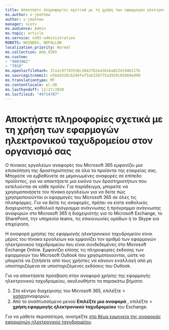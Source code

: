 ```yaml
---
title: Αποκτήστε πληροφορίες σχετικά με τη χρήση των εφαρμογών ηλεκτρονικού ταχυδρομείου στον οργανισμό σας
ms.author: v-jmathew
author: v-jmathew
manager: scotv
ms.audience: Admin
ms.topic: article
ms.service: o365-administration
ROBOTS: NOINDEX, NOFOLLOW
localization_priority: Normal
ms.collection: Adm_O365
ms.custom:
- "9003962"
- "7018"
ms.openlocfilehash: 37a1c97793558c3842f62e43616a022d194611fb
ms.sourcegitcommit: e56dd310cb2d4fef5ab339775a3929c85b69ed99
ms.translationtype: MT
ms.contentlocale: el-GR
ms.lasthandoff: 12/17/2020
ms.locfileid: "49714787"
---
```

# <a name="gain-insight-into-the-use-of-email-apps-in-your-organization"></a>Αποκτήστε πληροφορίες σχετικά με τη χρήση των εφαρμογών ηλεκτρονικού ταχυδρομείου στον οργανισμό σας

Ο πίνακας εργαλείων αναφορές του Microsoft 365 εμφανίζει μια επισκόπηση της δραστηριότητας σε όλα τα προϊόντα της εταιρείας σας. Μπορείτε να εμβαθύνετε σε μεμονωμένες αναφορές σε επίπεδο προϊόντος, για να αποκτήσετε μια εικόνα των δραστηριοτήτων που εκτελούνται σε κάθε προϊόν. Για παράδειγμα, μπορείτε να χρησιμοποιήσετε τον πίνακα εργαλείων για να δείτε πώς χρησιμοποιούνται οι εφαρμογές του Microsoft 365 σε όλες τις πλατφόρμες. Για να δείτε τις αναφορές, πρέπει να είστε καθολικός διαχειριστής, καθολικό πρόγραμμα ανάγνωσης ή πρόγραμμα ανάγνωσης αναφορών στο Microsoft 365 ή διαχειριστής για το Microsoft Exchange, το SharePoint, την υπηρεσία teams, τις επικοινωνίες ομάδων ή το Skype για επιχείρηση.

Η αναφορά *χρήσης της εφαρμογής ηλεκτρονικού ταχυδρομείου* είναι μέρος του πίνακα εργαλείων και εμφανίζει τον αριθμό των εφαρμογών ηλεκτρονικού ταχυδρομείου που είναι συνδεδεμένες στο Microsoft Exchange Online. Εμφανίζει επίσης τις πληροφορίες έκδοσης των εφαρμογών του Microsoft Outlook που χρησιμοποιούνται, ώστε να μπορείτε να ζητήσετε από τους χρήστες να κάνουν εναλλαγή από μη υποστηριζόμενα σε υποστηριζόμενες εκδόσεις του Outlook.

Για να αποκτήσετε πρόσβαση στην αναφορά χρήσης της εφαρμογής ηλεκτρονικού ταχυδρομείου, ακολουθήστε τα παρακάτω βήματα:

1. Στο κέντρο διαχείρισης του Microsoft 365, επιλέξτε   >  [χρήση](https://go.microsoft.com/fwlink/?linkid=2140342)αναφορών.
2. Από το αναπτυσσόμενο μενού **Επιλέξτε μια αναφορά** , επιλέξτε   >  **χρήση εφαρμογής ηλεκτρονικού ταχυδρομείου** του Exchange.

Για να μάθετε περισσότερα, ανατρέξτε [στο θέμα ερμηνεία της αναφοράς εφαρμογών ηλεκτρονικού ταχυδρομείου](https://go.microsoft.com/fwlink/?linkid=2140508).
